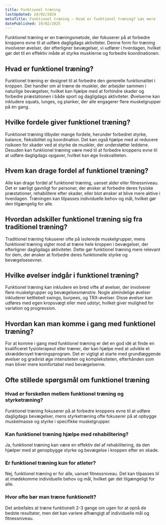 ```yaml
---
title: Funktionel træning
lastUpdated: 24/02/2024
metaTitle: Funktionel træning – Hvad er funktionel træning? Læs mere
datePublished: 19/02/2025
---
```


Funktionel træning er en træningsmetode, der fokuserer på at forbedre kroppens evne til at udføre dagligdags aktiviteter. Denne form for træning involverer øvelser, der efterligner bevægelser, vi udfører i hverdagen, hvilket gør det til en effektiv måde at styrke musklerne og forbedre koordinationen.

## Hvad er funktionel træning?

Funktionel træning er designet til at forbedre den generelle funktionalitet i kroppen. Det handler om at træne de muskler, der arbejder sammen i naturlige bevægelser, hvilket kan hjælpe med at forhindre skader og forbedre præstationen i både sport og dagligdags aktiviteter. Øvelserne kan inkludere squats, lunges, og planker, der alle engagerer flere muskelgrupper på én gang.

## Hvilke fordele giver funktionel træning?

Funktionel træning tilbyder mange fordele, herunder forbedret styrke, balance, fleksibilitet og koordination. Det kan også hjælpe med at reducere risikoen for skader ved at styrke de muskler, der understøtter leddene. Desuden kan funktionel træning være med til at forbedre kroppens evne til at udføre dagligdags opgaver, hvilket kan øge livskvaliteten.

## Hvem kan drage fordel af funktionel træning?

Alle kan drage fordel af funktionel træning, uanset alder eller fitnessniveau. Det er særligt gavnligt for personer, der ønsker at forbedre deres fysiske præstationer, rehabilitere efter skader, eller blot ønsker at blive mere aktive i hverdagen. Træningen kan tilpasses individuelle behov og mål, hvilket gør den tilgængelig for alle.

## Hvordan adskiller funktionel træning sig fra traditionel træning?

Traditionel træning fokuserer ofte på isolerede muskelgrupper, mens funktionel træning sigter mod at træne hele kroppen i bevægelser, der efterligner dagligdags aktiviteter. Dette gør funktionel træning mere relevant for dem, der ønsker at forbedre deres funktionelle styrke og bevægelsesevner.

## Hvilke øvelser indgår i funktionel træning?

Funktionel træning kan inkludere en bred vifte af øvelser, der involverer flere muskelgrupper og bevægelsesmønstre. Nogle almindelige øvelser inkluderer kettlebell swings, burpees, og TRX-øvelser. Disse øvelser kan udføres med egen kropsvægt eller med udstyr, hvilket giver mulighed for variation og progression.

## Hvordan kan man komme i gang med funktionel træning?

For at komme i gang med funktionel træning er det en god idé at finde en kvalificeret fysioterapeut eller træner, der kan hjælpe med at udvikle et skræddersyet træningsprogram. Det er vigtigt at starte med grundlæggende øvelser og gradvist øge intensiteten og kompleksiteten, efterhånden som man bliver mere komfortabel med bevægelserne.

## Ofte stillede spørgsmål om funktionel træning

### Hvad er forskellen mellem funktionel træning og styrketræning?

Funktionel træning fokuserer på at forbedre kroppens evne til at udføre dagligdags bevægelser, mens styrketræning ofte fokuserer på at opbygge muskelmasse og styrke i specifikke muskelgrupper.

### Kan funktionel træning hjælpe med rehabilitering?

Ja, funktionel træning kan være en effektiv del af rehabilitering, da den hjælper med at genopbygge styrke og bevægelse i kroppen efter en skade.

### Er funktionel træning kun for atleter?

Nej, funktionel træning er for alle, uanset fitnessniveau. Det kan tilpasses til at imødekomme individuelle behov og mål, hvilket gør det tilgængeligt for alle.

### Hvor ofte bør man træne funktionelt?

Det anbefales at træne funktionelt 2-3 gange om ugen for at opnå de bedste resultater, men det kan variere afhængigt af individuelle mål og fitnessniveau.
